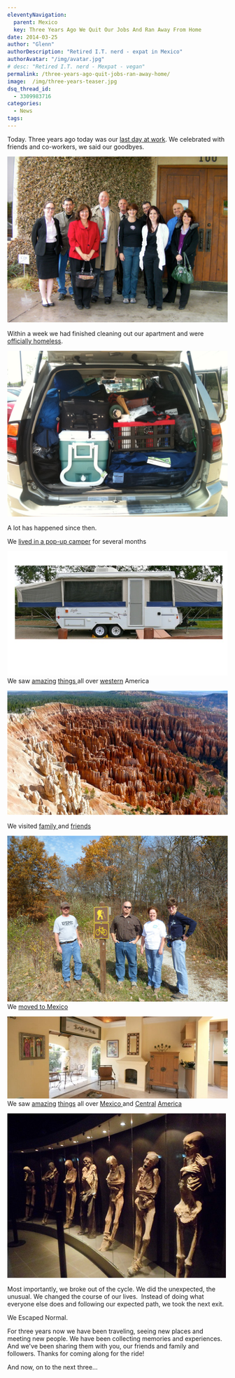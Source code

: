 ```yaml
---
eleventyNavigation:
  parent: Mexico
  key: Three Years Ago We Quit Our Jobs And Ran Away From Home
date: 2014-03-25
author: "Glenn"
authorDescription: "Retired I.T. nerd - expat in Mexico"
authorAvatar: "/img/avatar.jpg"
# desc: "Retired I.T. nerd - Mexpat - vegan"
permalink: /three-years-ago-quit-jobs-ran-away-home/
image:  /img/three-years-teaser.jpg
dsq_thread_id:
  - 3309983716
categories:
  - News
tags:
---
```

Today. Three years ago today was our [last day at work][1]. We celebrated with friends and co-workers, we said our goodbyes.

![Bryn Going Away Party](/img/2011/04/2011-Texas-209.jpg)

Within a week we had finished cleaning out our apartment and were [officially homeless][3].

![](/img/2011/04/IMG_0366.jpg)

A lot has happened since then.

We [lived in a pop-up camper][5] for several months

![Trailer](/img/2011/05/Trailer.jpg)
We saw [amazing][7] [things ][8]all over [western][9] America

![bryce-624x351](/img/2011/07/bryce.jpg)

We visited [family ][11]and [friends][12]

![iowa](/img/2014/03/iowa.jpg)
We [moved to Mexico][14]

![mexico](/img/2012/01/mexico.jpg)
We saw [amazing][16] [things][17] all over [Mexico ][18]and [Central][19] [America][20]

![MuseodeMumios](/img/2012/07/MuseodeMumios.jpg)

Most importantly, we broke out of the cycle. We did the unexpected, the unusual. We changed the course of our lives.  Instead of doing what everyone else does and following our expected path, we took the next exit.

We Escaped Normal.

For three years now we have been traveling, seeing new places and meeting new people. We have been collecting memories and experiences. And we've been sharing them with you, our friends and family and followers. Thanks for coming along for the ride!

And now, on to the next three...

 [1]: https://vagabondians.com/escaping-system/ "Escaping the System"
 [3]: https://vagabondians.com/homeless-living-car/ "We Are Homeless and Living in our Car"
 [5]: https://vagabondians.com/bigger-tent-wheels/ "A Bigger Tent – on Wheels"
 [7]: https://vagabondians.com/grand-canyon-north-rim/ "Grand Canyon – North Rim"
 [8]: https://vagabondians.com/grove-titans/ "Grove of Titans"
 [9]: https://vagabondians.com/yellowstone/ "Yellowstone"
 [11]: https://vagabondians.com/glenn-2-0-2011-review/ "Glenn 2.0 – 2011 in Review"
 [12]: https://vagabondians.com/seattle/ "Seattle"
 [14]: https://vagabondians.com/leavin-jet-plane/ "Well We’re Leavin’ on a Jet Plane…"
 [16]: https://vagabondians.com/death-and-beyond-in-guanajuato-mexico/ "Death and Beyond in Guanajuato, Mexico"
 [17]: https://vagabondians.com/jungle-ancients-yaxchilan-bonampak/ "Jungle Ancients:  Yaxchilan, Bonampak"
 [18]: https://vagabondians.com/happy-year-times-awastin/ "Happy New Year! Time’s A’wastin’!"
 [19]: https://vagabondians.com/grand-tour-of-the-islets-granada-nicaragua/ "Grand Tour of the Islets, Granada, Nicaragua"
 [20]: https://vagabondians.com/saripiqui-canopy-tour/ "Saripiqui River and Canopy Tour, Costa Rica"